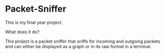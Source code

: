 # Packet-Sniffer

This is my final year project.

What does it do?

This project is a packet sniffer that sniffs for incoming and outgoing packets and can either be displayed as a graph or in its raw format in a terminal.
